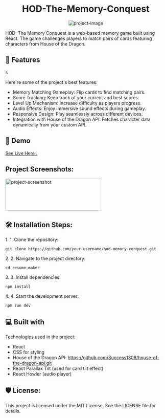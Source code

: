 <h1 align="center" id="title">HOD-The-Memory-Conquest</h1>

<p align="center"><img src="https://socialify.git.ci/Success1308/HOD-The-Memory-Conquest/image?font=KoHo&amp;language=1&amp;name=1&amp;owner=1&amp;pattern=Signal&amp;stargazers=1&amp;theme=Light" alt="project-image"></p>

<p id="description">HOD: The Memory Conquest is a web-based memory game built using React. The game challenges players to match pairs of cards featuring characters from House of the Dragon.</p>

<h2>🧐 Features</h2>s

Here're some of the project's best features:

- Memory Matching Gameplay: Flip cards to find matching pairs.
- Score Tracking: Keep track of your current and best scores.
- Level Up Mechanism: Increase difficulty as players progress.
- Audio Effects: Enjoy immersive sound effects during gameplay.
- Responsive Design: Play seamlessly across different devices.
- Integration with House of the Dragon API: Fetches character data dynamically from your custom API.
<h2>🚀 Demo</h2>

[See Live Here .](https://hod-the-memory-conquest.netlify.app)

<h2>Project Screenshots:</h2>

<img src="https://github.com/Success1308/Resume-Maker/assets/167788445/50215987-80bb-429e-83dd-aa3bf227a5d8" alt="project-screenshot" width="300" height="100/">

<h2>🛠️ Installation Steps:</h2>

<p>1. 1. Clone the repository:</p>

```
git clone https://github.com/your-username/hod-memory-conquest.git
```

<p>2. 2. Navigate to the project directory:</p>

```
cd resume-maker
```

<p>3. 3. Install dependencies:</p>

```
npm install
```

<p>4. 4. Start the development server:</p>

```
npm run dev
```

<h2>💻 Built with</h2>

Technologies used in the project:

- React
- CSS for styling
- House of the Dragon API: https://github.com/Success1308/house-of-the-dragon-api.git
- React Parallax Tilt (used for card tilt effect)
- React Howler (audio player)

<h2>🛡️ License:</h2>

This project is licensed under the MIT License. See the LICENSE file for details.
